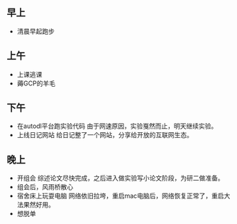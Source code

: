 ## 早上

- 清晨早起跑步

## 上午

- 上课逃课
- 薅GCP的羊毛

## 下午

- 在autodl平台跑实验代码
由于网速原因，实验戛然而止，明天继续实验。
- 上线日记网站
给日记整了一个网站，分享给开放的互联网生态。

## 晚上

- 开组会
综述论文尽快完成，之后进入做实验写小论文阶段，为研二做准备。
- 组会后，风雨桥散心
- 宿舍床上玩耍电脑
网络依旧拉垮，重启mac电脑后，网络恢复正常了，重启大法果然好用。
- 想脱单